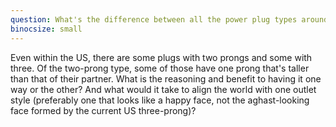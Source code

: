 ```yaml
---
question: What's the difference between all the power plug types around the world, and why are there so many?
binocsize: small
---
```


Even within the US, there are some plugs with two prongs and some with three. Of the two-prong type, some of those have one prong that's taller than that of their partner. What is the reasoning and benefit to having it one way or the other? And what would it take to align the world with one outlet style (preferably one that looks like a happy face, not the aghast-looking face formed by the current US three-prong)?
